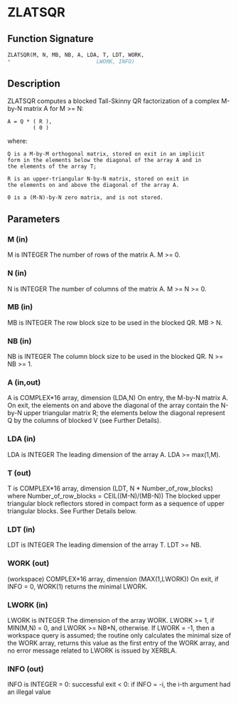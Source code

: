 # ZLATSQR

## Function Signature

```fortran
ZLATSQR(M, N, MB, NB, A, LDA, T, LDT, WORK,
*                           LWORK, INFO)
```

## Description


 ZLATSQR computes a blocked Tall-Skinny QR factorization of
 a complex M-by-N matrix A for M >= N:

    A = Q * ( R ),
            ( 0 )

 where:

    Q is a M-by-M orthogonal matrix, stored on exit in an implicit
    form in the elements below the diagonal of the array A and in
    the elements of the array T;

    R is an upper-triangular N-by-N matrix, stored on exit in
    the elements on and above the diagonal of the array A.

    0 is a (M-N)-by-N zero matrix, and is not stored.


## Parameters

### M (in)

M is INTEGER The number of rows of the matrix A. M >= 0.

### N (in)

N is INTEGER The number of columns of the matrix A. M >= N >= 0.

### MB (in)

MB is INTEGER The row block size to be used in the blocked QR. MB > N.

### NB (in)

NB is INTEGER The column block size to be used in the blocked QR. N >= NB >= 1.

### A (in,out)

A is COMPLEX*16 array, dimension (LDA,N) On entry, the M-by-N matrix A. On exit, the elements on and above the diagonal of the array contain the N-by-N upper triangular matrix R; the elements below the diagonal represent Q by the columns of blocked V (see Further Details).

### LDA (in)

LDA is INTEGER The leading dimension of the array A. LDA >= max(1,M).

### T (out)

T is COMPLEX*16 array, dimension (LDT, N * Number_of_row_blocks) where Number_of_row_blocks = CEIL((M-N)/(MB-N)) The blocked upper triangular block reflectors stored in compact form as a sequence of upper triangular blocks. See Further Details below.

### LDT (in)

LDT is INTEGER The leading dimension of the array T. LDT >= NB.

### WORK (out)

(workspace) COMPLEX*16 array, dimension (MAX(1,LWORK)) On exit, if INFO = 0, WORK(1) returns the minimal LWORK.

### LWORK (in)

LWORK is INTEGER The dimension of the array WORK. LWORK >= 1, if MIN(M,N) = 0, and LWORK >= NB*N, otherwise. If LWORK = -1, then a workspace query is assumed; the routine only calculates the minimal size of the WORK array, returns this value as the first entry of the WORK array, and no error message related to LWORK is issued by XERBLA.

### INFO (out)

INFO is INTEGER = 0: successful exit < 0: if INFO = -i, the i-th argument had an illegal value

